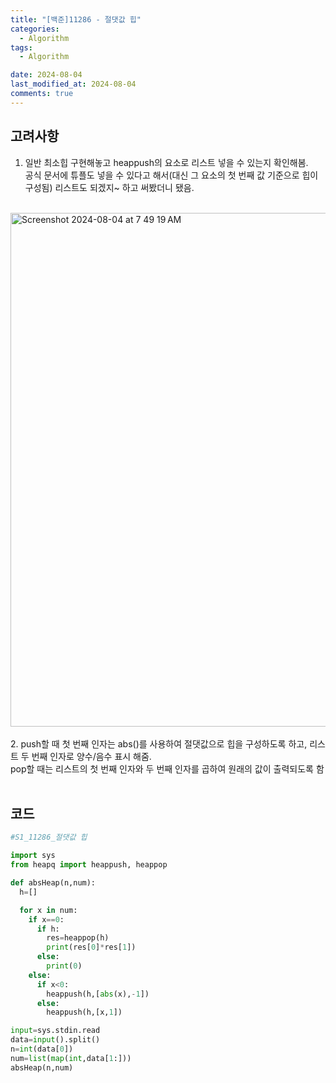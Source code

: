 ```yaml
---
title: "[백준]11286 - 절댓값 힙"
categories:
  - Algorithm
tags:
  - Algorithm

date: 2024-08-04
last_modified_at: 2024-08-04
comments: true
---
```

## 고려사항
1. 일반 최소힙 구현해놓고 heappush의 요소로 리스트 넣을 수 있는지 확인해봄.<br/>공식 문서에 튜플도 넣을 수 있다고 해서(대신 그 요소의 첫 번째 값 기준으로 힙이 구성됨) 리스트도 되겠지~ 하고 써봤더니 됐음.<br/><br/>
<img width="822" alt="Screenshot 2024-08-04 at 7 49 19 AM" src="https://github.com/user-attachments/assets/d3aab01a-973a-4b7a-abb0-019ba129f33f">
<br/><br/>2. push할 때 첫 번째 인자는 abs()를 사용하여 절댓값으로 힙을 구성하도록 하고, 리스트 두 번째 인자로 양수/음수 표시 해줌.<br/>pop할 때는 리스트의 첫 번째 인자와 두 번째 인자를 곱하여 원래의 값이 출력되도록 함<br/><br/>

 
 
 
## 코드 
```python
#S1_11286_절댓값 힙

import sys
from heapq import heappush, heappop

def absHeap(n,num):
  h=[]

  for x in num:
    if x==0:
      if h:
        res=heappop(h)
        print(res[0]*res[1])
      else:
        print(0)
    else:
      if x<0:
        heappush(h,[abs(x),-1])
      else:
        heappush(h,[x,1])

input=sys.stdin.read
data=input().split()
n=int(data[0])
num=list(map(int,data[1:]))
absHeap(n,num)
```





